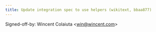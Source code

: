 ```yaml
---
title: Update integration spec to use helpers (wikitext, bbaa877)
---
```


Signed-off-by: Wincent Colaiuta &lt;win@wincent.com&gt;
